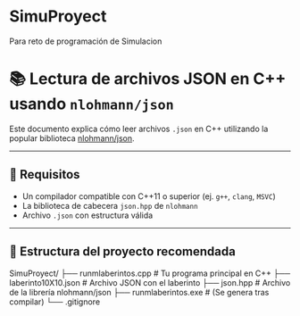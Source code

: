 # SimuProyect
Para reto de programación de Simulacion

# 📚 Lectura de archivos JSON en C++ usando `nlohmann/json`

Este documento explica cómo leer archivos `.json` en C++ utilizando la popular biblioteca [nlohmann/json](https://github.com/nlohmann/json).

---

## 🧱 Requisitos

- Un compilador compatible con C++11 o superior (ej. `g++`, `clang`, `MSVC`)
- La biblioteca de cabecera `json.hpp` de `nlohmann`
- Archivo `.json` con estructura válida

---

## 📁 Estructura del proyecto recomendada

SimuProyect/
├── runmlaberintos.cpp # Tu programa principal en C++
├── laberinto10X10.json # Archivo JSON con el laberinto
├── json.hpp # Archivo de la librería nlohmann/json
├── runmlaberintos.exe # (Se genera tras compilar)
└── .gitignore
